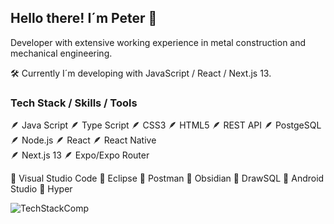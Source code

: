 ## Hello there! I´m Peter 👋

Developer with extensive working experience in metal construction and mechanical engineering.

🛠 Currently I´m developing with JavaScript / React / Next.js 13.  

### Tech Stack / Skills / Tools

🪶 Java Script 🪶 Type Script  🪶 CSS3  🪶 HTML5  🪶 REST API  🪶 PostgeSQL  🪶 Node.js  🪶 React  🪶 React Native  
🪶 Next.js 13  🪶 Expo/Expo Router

 🔨 Visual Studio Code 🔨 Eclipse  🔨 Postman 🔨 Obsidian 🔨 DrawSQL 🔨 Android Studio 🔨 Hyper

![TechStackComp](https://user-images.githubusercontent.com/119940832/233343428-0ea12f68-88c4-4f95-af4a-2cf15cb2eccb.png)


